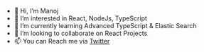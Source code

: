 - 👋 Hi, I’m Manoj
- 👀 I’m interested in React, NodeJs, TypeScript
- 🌱 I’m currently learning Advanced TypeScript & Elastic Search
- 💞️ I’m looking to collaborate on React Projects
- 📫 You can Reach me via [Twitter](https://twitter.com/manoj_the_dev)

